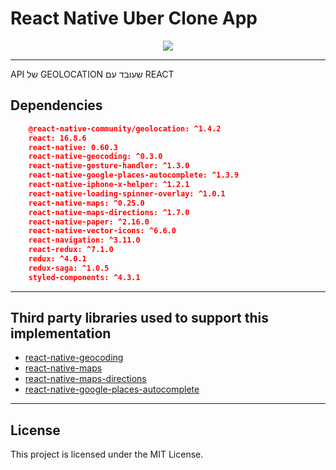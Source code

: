# React Native Uber Clone App

<p align="center">
  <img src="https://github.com/devrdias/clone-uber/blob/master/src/demo/demoUber.gif">
</p>

---

API של GEOLOCATION שעובד עם REACT

## Dependencies

```json
    @react-native-community/geolocation: ^1.4.2
    react: 16.8.6
    react-native: 0.60.3
    react-native-geocoding: ^0.3.0
    react-native-gesture-handler: ^1.3.0
    react-native-google-places-autocomplete: ^1.3.9
    react-native-iphone-x-helper: ^1.2.1
    react-native-loading-spinner-overlay: ^1.0.1
    react-native-maps: ^0.25.0
    react-native-maps-directions: ^1.7.0
    react-native-paper: ^2.16.0
    react-native-vector-icons: ^6.6.0
    react-navigation: ^3.11.0
    react-redux: ^7.1.0
    redux: ^4.0.1
    redux-saga: ^1.0.5
    styled-components: ^4.3.1
```

---

## Third party libraries used to support this implementation

- [react-native-geocoding](https://github.com/marlove/react-native-geocoding)
- [react-native-maps](https://github.com/react-native-community/react-native-maps)
- [react-native-maps-directions](https://github.com/bramus/react-native-maps-directions)
- [react-native-google-places-autocomplete](https://github.com/FaridSafi/react-native-google-places-autocomplete)

---

## License

This project is licensed under the MIT License.
